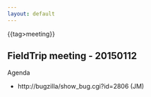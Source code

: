 ```yaml
---
layout: default
---
```


{{tag>meeting}}

## FieldTrip meeting - 20150112

Agenda

*  http://bugzilla/show_bug.cgi?id=2806 (JM)

